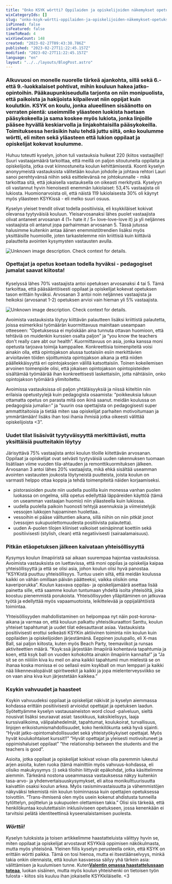 ```yaml
---
title: "Onko KSYK wörtti? Oppilaiden ja opiskelijoiden näkemykset opetuksesta, tiloista ja ilmapiiristä"
wixCategoryIds: []
slug: "onko-ksyk-wörtti-oppilaiden-ja-opiskelijoiden-näkemykset-opetuksesta-tiloista-ja-ilmapiiristä"
isPinned: false
isFeatured: false
timeToRead: 4
wixViewCount: 148
created: "2023-02-27T09:43:38.786Z"
published: "2023-02-27T11:22:45.157Z"
modified: "2023-02-27T11:22:45.157Z"
language: "en"
layout: "../../layouts/BlogPost.astro"
---
```

### Alkuvuosi on monelle nuorelle tärkeä ajankohta, sillä sekä 6.- että 9.-luokkalaiset pohtivat, mihin kouluun hakea jatko-opintoihin. Pääkaupunkiseudulla tarjonta on niin monipuolista, että paikoista ja hakijoista kilpailevat niin oppijat kuin koulutkin. KSYK on koulu, jonka alueellinen sisäänotto on verraten pientä: useimmille yläasteen luokista haetaan pääsykokeella ja sama koskee myös lukiota, jonka linjoille pääsee hyvällä keskiarvolla ja linjakohtaisilla pääsykokeilla. Toimituksessa heräsikin halu tehdä juttu siitä, onko koulumme wörtti, eli miten sekä yläasteen että lukion oppilaat ja opiskelijat kokevat koulumme.

Huhuu toteutti kyselyn, johon tuli vastauksia huikeat 220 (kiitos vastaajille)! Suuri vastaajamäärä tarkoittaa, että meillä on paljon sitoutuneita oppilaita ja opiskelijoita, jotka ovat kiinnostuneita koulun kehittämisestä. Koonti kyselyn anonyymeistä vastauksista välitetään koulun johdolle ja johtava rehtori Lauri sanoi perehtyvänsä niihin sekä esittelevänsä ne johtokunnalle - mikä tarkoittaa sitä, että jokaisella vastauksella on oikeasti merkitystä. Kyselyyn oli vastannut hyvin hienoisesti enemmän lukiolaiset: 53,4% vastaajista oli lukiosta. Huomionarvoista oli, että näistä 119 lukiolaisesta 30% oli käynyt myös yläasteen KSYKissä - eli melko suuri osuus. 

Kyselyn yleiset trendit olivat todella positiivisia, eli ksykkiläiset kokivat olevansa tyytyväisiä kouluun. Yleisarvosanaksi lähes puolet vastaajista olivat antaneet arvosanan 4 (1= hate it / 5= love-love-love it) ja yli neljännes vastaajista oli antanut jopa parhaimman arvosanan 5. Tässä jutussa halusimme kuitenkin antaa äänen enemmistötrendien lisäksi myös yksittäisille huomioille, joten tarkastelemme niin kriittisiä kuin kiittäviä palautteita avointen kysymysten vastausten avulla.  

![Unknown image description. Check context for details.](https://static.wixstatic.com/media/8b055d_51a53f4b7f834fe1adcf1be419b220b8~mv2.png) <!-- Original name: kuvio2.png -->


### Opettajat ja opetus koetaan todella hyväksi - pedagogiset jumalat saavat kiitosta!
### 
Kyselyssä lähes 70% vastaajista antoi opetuksen arvosanaksi 4 tai 5. Tämä tarkoittaa, että pääsääntöisesti oppilaat ja opiskelijat kokevat opetuksen tason erittäin hyväksi. Arvosanan 3 antoi noin neljännes vastaajista ja heikoksi (arvosanat 1-2) opetuksen arvioi vain hieman yli 5% vastaajista. 

![Unknown image description. Check context for details.](https://static.wixstatic.com/media/8b055d_2614540086814849aff3868ad0a6d3b1~mv2.png) <!-- Original name: kuvio1.PNG -->


Avoimista vastauksista löytyy kiittävän palautteen lisäksi kriittistä palautetta, joissa esimerkiksi työmäärän kuormittavuus mainitaan useampaan otteeseen: “Opetuksessa ei myöskään aina tunnuta ottavan huomioon, että tehtäviä on muidenkin kurssien osalta paljon” ja “you know the teachers don't really care abt our health”. Kuormittavuus on asia, jonka kanssa moni opetusta tarjoava toimija kamppailee. Konkreettisia toimenpiteitä voisi ainakin olla, että opintojakson alussa tuotaisiin esiin merkittävien arvioitavien töiden sijoittumista opintojakson aikana ja että niiden päällekkäisyyttä eri opintojaksojen välillä katsottaisiin. Toinen kokeilemisen arvoinen toimenpide olisi, että jokaisen opintojakson opintopisteiden sisältämää työmäärää ihan konkreettisesti laskettaisiin, jotta nähtäisiin, onko opintojakson työmäärä ylimitoitettu. 

Avoimissa vastauksissa oli paljon yhtäläisyyksiä ja niissä kiiteltiin niin erilaisia opetustyylejä kuin pedagogista osaamista: “poikkeuksia lukuun ottamatta opetus on parasta mitä oon ikinä saanut. meidän koulussa on pedagogisia jumalia🔥” ja “suurin osa opettajista on pedagogisesti super ammattitaitoisia ja tietää miten saa opiskelijat parhaiten motivoitumaan ja ymmärtämään! lisäks ihan tosi ihania ihmisiä jotka oikeesti välittää opiskelijoista &lt;3”. 


### Uudet tilat lisäsivät tyytyväisyyttä merkittävästi, mutta yksittäisiä puutteitakin löytyy

Järisyttävä 75% vastaajista antoi koulun tiloille kiitettävän arvosanan. Oppilaat ja opiskelijat ovat selvästi tyytyväisiä uuden rakennuksen tuomaan lisätilaan viime vuoden tila-ahtauden ja remonttikuormituksen jälkeen. Arvosanan 3 antoi lähes 20% vastaajista, mikä ehkä sisältää useamman avointen vastausten joukosta löytyneistä puutteista, joista koulun on varmasti helppo ottaa koppia ja tehdä toimenpiteitä näiden korjaamiseksi. 

- pistorasioiden puute niin uudella puolilla kuin monessa vanhan puolen luokassa on ongelma, sillä opetus edellyttää läppäreiden käyttöä (tämä on useamman vastaajan huomio) niin yläasteella kuin lukiossa.
- uudella puolella paikoin huonosti tehtyjä asennuksia ja viimeistelyjä: vessojen lukkojen hajoaminen huolettaa..
- vessoihin ei pääse välituntien aikana, sillä niihin on niin pitkät jonot (vessojen sukupuolettomuudesta positiivista palautetta).
- uuden A-puolen tilojen kliiniset valkoiset seinäpinnat koettiin sekä positiivisesti (stylish, clean) että negatiivisesti (sairaalamaisuus).

### Pitkän etäopetuksen jälkeen kaivataan yhteisöllisyyttä

Kysymys koulun ilmapiiristä sai aikaan suurempaa hajontaa vastauksissa. Avoimista vastauksista on luettavissa, että moni oppilas ja opiskelija kaipaa yhteisöllisyyttä ja että se olisi asia, johon koulun olisi hyvä panostaa. “KSYKistä puuttuu yhteisöllisyys. Tuntuu usein siltä, että meidän koulussa kaikki on vähän omillaan päivän päätteeksi, vaikka olisikin oma kaveriporukka”. Koulun kasvava oppilas- ja opiskelijamäärä asettaa lisää painetta sille, että saamme koulun tuntumaan yhdeltä isolta yhteisöltä, joka koostuu pienemmistä porukoista. Yhteisöllisyyden ylläpitäminen on jatkuvaa työtä ja edellyttää myös vapaamuotoista, leikittelevää ja oppijalähtöistä toimintaa.

Yhteisöllisyyden mahdollistaminen on helpompaa nyt näin post-korona-aikana ja varmaa on, että kouluun palkattu yhteisökuraattori Santtu, koulun yhteiset tapahtumat ja uudet tilat edesauttavat asiaa. Vastauksista positiivisesti erottui selkeästi KSYKin aktiivinen toiminta niin koulun kuin oppilaiden ja opiskelijoiden järjestämänä. Eeppinen joulupallo, eli X-mas Ball, sai paljon kiitosta, kuten myös Beach Party, teemaviikot ja runsas aktiviteettien määrä. “Ksyk:ssä järjestään ilmapiiriä kohentavia tapahtumia ja koen, että ksyk ball on vuoden kohokohta ainakin ilmapiirin kannalta!” ja  “Ja sit se on niiiiiiin kiva ku meil on aina kaikkii tapahtumii mun mielestä se on ihanaa koska monissa ei oo sellasii esim ksykball on mun lemppari ja kaikki nää liikennevalopäivät spiritweekit ja kaikki ja jopa mielenterveysviikko se on vaan aina kiva kun järjestetään kaikkea.”

### Ksykin vahvuudet ja haasteet

Ksykin vahvuudeksi oppilaat ja opiskelijat näkivät jo kyselyn aiemmassa kohdassa erittäin positiivisesti arvioidut opettajat ja opetuksen laadun. Syötettyämme kyselyn vastausaineiston word cloud -palveluun, sieltä nousivat lisäksi seuraavat asiat: tasokkuus, kaksikielisyys, laaja kurssivalikoima, välipalahedelmät, tapahtumat, koulukoirat, turvallisuus, linjojen erikoistumismahdollisuudet, koko henkilökunta sekä hyvä sijainti. 
“Hyvät jatko-opintomahdollisuudet sekä yhteistyökykyiset opettajat. Myös hyvät koulukohtaiset kurssit!!” “Hyvät opettajat ja yleisesti motivoituneet ja oppimishaluiset oppilaat” “the relationship between the students and the teachers is good”. 

Asioita, jotka oppilaat ja opiskelijat kokivat voivan olla paremmin lukeutui arjen asioita, kuten ruoka (tämä mainittiin myös vahvuus-kohdassa, eli olisiko makukysymys :)) sekä tiloihin liittyvät epäkohdat, jotka käsittelimme aiemmin. Tärkeänä nostona useammassa vastauksessa näkyy kuitenkin tasa-arvo- ja yhdenvertaisuuskysymykset, eli aitoa monikulttuurisuutta kaivattiin osaksi koulun arkea. Myös rasisminvastaisuutta ja vähemmistöjen näkyväksi tekemistä niin koulun toiminnassa kuin opettajien opetuksessa toivottiin. “Trans-ihmisenä olen myös usein kokenut ahdistusta tunneilla tytöttelyn, pojittelun ja sukupuolen olettamisen takia.” Olisi siis tärkeää, että henkilökuntaa koulutettaisiin inklusiiviseen opetukseen, jossa kenenkään ei tarvitsisi pelätä identiteettinsä kyseenalaistamisen puolesta.

### *Wörttii!*

Kyselyn tuloksista ja toisen artikkelimme haastatteluista välittyy hyvin se, miten oppilaat ja opiskelijat arvostavat KSYKkiä oppimisen näkökulmasta, mutta myös yhteisönä. Yleinen fiilis kyselyn perusteella onkin, että KSYK on erittäin wörtti paikka. Tämä on tosi hienoa, mutta ei itsestäänselvyys, minkä takia onkin olennaista, että koulun kasvaessa säilyy yhä tärkein asia: välittämisen ja kuulumisen tunne. Kuten[__Valentin omassa haastattelussaan toteaa__](https://www.huhuu.news/post/kyl-m%C3%A4-t%C3%A4nne-uudestaan-hakisin-ksyk-oppilaiden-ja-opiskelijoiden-kokemana), luokan sisäinen, mutta myös koulun yhteishenki on tietoisen työn tulosta - kiitos siis kuuluu ihan jokaiselle KSYKkiläiselle. &lt;3&nbsp;&nbsp;

